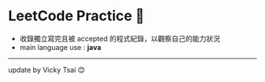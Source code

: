 # LeetCode Practice 📕
* 收錄獨立寫完且被 accepted 的程式紀錄，以觀察自己的能力狀況
* main language use : **java**
---
update by Vicky Tsai 😊
